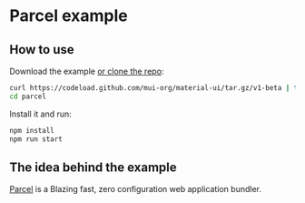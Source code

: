 # Parcel example

## How to use

Download the example [or clone the repo](http://git.dev.sh.ctripcorp.com/sixthquake/react-material):

```bash
curl https://codeload.github.com/mui-org/material-ui/tar.gz/v1-beta | tar -xz --strip=2  material-ui-1-beta/examples/parcel
cd parcel
```

Install it and run:

```bash
npm install
npm run start
```

## The idea behind the example

[Parcel](https://github.com/parcel-bundler/parcel) is a Blazing fast, zero configuration web application bundler.
